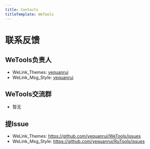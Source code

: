 ```yaml
---
title: Contacts
titleTemplate: WeTools
---
```


# 联系反馈

## WeTools负责人

- WeLink_Themes: [yequanrui](mailto:yequanrui@qq.com)
- WeLink_Msg_Style: [yequanrui](mailto:yequanrui@qq.com)

## WeTools交流群

- 暂无

## 提Issue

- WeLink_Themes: https://github.com/yequanrui/WeTools/issues
- WeLink_Msg_Style: https://github.com/yequanrui/RuTools/issues
